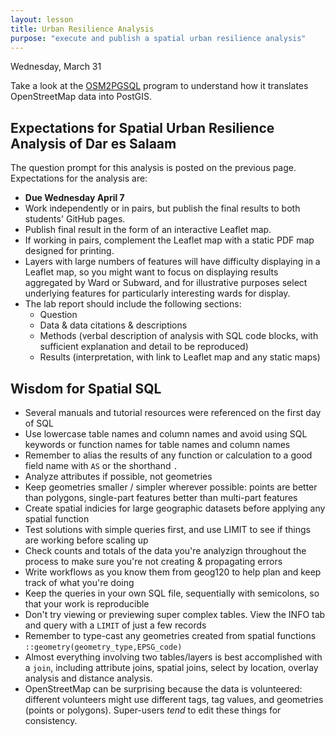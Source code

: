 ```yaml
---
layout: lesson
title: Urban Resilience Analysis
purpose: "execute and publish a spatial urban resilience analysis"
---
```


Wednesday, March 31

Take a look at the [OSM2PGSQL](https://osm2pgsql.org/) program to understand how it translates OpenStreetMap data into PostGIS. 
  
## Expectations for Spatial Urban Resilience Analysis of Dar es Salaam

The question prompt for this analysis is posted on the previous page. Expectations for the analysis are:

- **Due Wednesday April 7**
- Work independently or in pairs, but publish the final results to both students' GitHub pages.
- Publish final result in the form of an interactive Leaflet map.
- If working in pairs, complement the Leaflet map with a static PDF map designed for printing.
- Layers with large numbers of features will have difficulty displaying in a Leaflet map, so you might want to focus on displaying results aggregated by Ward or Subward, and for illustrative purposes select underlying features for particularly interesting wards for display.
- The lab report should include the following sections:
  - Question
  - Data & data citations & descriptions
  - Methods (verbal description of analysis with SQL code blocks, with sufficient explanation and detail to be reproduced)
  - Results (interpretation, with link to Leaflet map and any static maps)
  
## Wisdom for Spatial SQL

- Several manuals and tutorial resources were referenced on the first day of SQL 
- Use lowercase table names and column names and avoid using SQL keywords or function names for table names and column names
- Remember to alias the results of any function or calculation to a good field name with `AS` or the shorthand `.`
- Analyze attributes if possible, not geometries
- Keep geometries smaller / simpler wherever possible: points are better than polygons, single-part features better than multi-part features
- Create spatial indicies for large geographic datasets before applying any spatial function
- Test solutions with simple queries first, and use LIMIT to see if things are working before scaling up
- Check counts and totals of the data you're analyzign throughout the process to make sure you're not creating & propagating errors
- Write workflows as you know them from geog120 to help plan and keep track of what you're doing
- Keep the queries in your own SQL file, sequentially with semicolons, so that your work is reproducible
- Don't try viewing or previewing super complex tables. View the INFO tab and query with a `LIMIT` of just a few records
- Remember to type-cast any geometries created from spatial functions `::geometry(geometry_type,EPSG_code)`
- Almost everything involving two tables/layers is best accomplished with a `join`, including attribute joins, spatial joins, select by location, overlay analysis and distance analysis.
- OpenStreetMap can be surprising because the data is volunteered: different volunteers might use different tags, tag values, and geometries (points or polygons). Super-users *tend* to edit these things for consistency.

